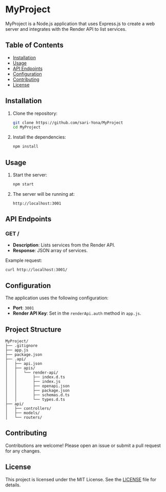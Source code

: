 # MyProject

MyProject is a Node.js application that uses Express.js to create a web server and integrates with the Render API to list services.

## Table of Contents

- [Installation](#installation)
- [Usage](#usage)
- [API Endpoints](#api-endpoints)
- [Configuration](#configuration)
- [Contributing](#contributing)
- [License](#license)

## Installation

1. Clone the repository:
    ```sh
    git clone https://github.com/sari-Yona/MyProject
    cd MyProject
    ```

2. Install the dependencies:
    ```sh
    npm install
    ```

## Usage

1. Start the server:
    ```sh
    npm start
    ```

2. The server will be running at:
    ```
    http://localhost:3001
    ```

## API Endpoints

### GET /

- **Description**: Lists services from the Render API.
- **Response**: JSON array of services.

Example request:
```sh
curl http://localhost:3001/
```

## Configuration

The application uses the following configuration:

- **Port**: `3001`
- **Render API Key**: Set in the `renderApi.auth` method in `app.js`.

## Project Structure

```
MyProject/
├── .gitignore
├── app.js
├── package.json
├── .api/
│   ├── api.json
│   ├── apis/
│   │   └── render-api/
│   │       ├── index.d.ts
│   │       ├── index.js
│   │       ├── openapi.json
│   │       ├── package.json
│   │       ├── schemas.d.ts
│   │       └── types.d.ts
├── api/
│   ├── controllers/
│   ├── models/
│   └── routers/
```

## Contributing

Contributions are welcome! Please open an issue or submit a pull request for any changes.

## License

This project is licensed under the MIT License. See the [LICENSE](LICENSE) file for details.

